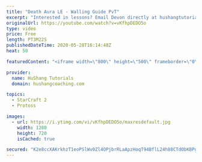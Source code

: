 ```yaml
---
title: "Death Aura LE - Walling Guide PvT"
excerpt: "Interested in lessons? Email Devon directly at hushangtutorials@outlook.com ------------------------------------------------------------------------------------------------------- Want to support HuShang Tutorials directly? Patreon is a website where you can contribute a monthly donation that will help"
originalUrl: https://youtube.com/watch?v=vKfhpDEDO5o
type: video
price: Free
length: PT3M22S
publishedDateTime: 2020-05-28T16:14:48Z
heat: 50

featuredContent: "<iframe width=\"800\" height=\"500\" frameborder=\"0\" src=\"https://www.youtube.com/embed/vKfhpDEDO5o\" allow=\"accelerometer; autoplay; encrypted-media; gyroscope; picture-in-picture\" allowfullscreen></iframe>"

provider:
  name: HuShang Tutorials
  domain: hushangcoaching.com

topics:
  - StarCraft 2
  - Protoss

images:
  - url: https://i.ytimg.com/vi/vKfhpDEDO5o/maxresdefault.jpg
    width: 1280
    height: 720
    isCached: true

secured: "K2e8ccXAKrkhzT1eoPSlWv0Zl4OPjbrRLaApzHoqT94BflL24h88CTdObKBPgm/WT2bKoU0wuAZ0jWez3p4+WY8SEOvpZK7ewAqkqgv4nUuxZVI2TIlWBQKEkpdR7fWbBhp6hqiy8r5Ta1/zO82pzEbMkAdLup9OFQe15ZJ9Sa8T8biFCzKNRBxzET+rmVTzPyViD9qPls0nEKTF+oY6t4IaFUyf8kyO9rh5lXdiL3Y1KvqNgwycAXlizP9mHJRn4GDVh20K1KT1tdL8uCqAZelzwskvpu5K29sFnvlHY1W/Ye7bdhny7MN3KyCHYjbiOBS1AOvhdfeFd93kXONopIWDtAGd/FPm2MC4ZJsVPwoo6wopL9AUBIIl0rQmnCi2Z+8dBIEzC27h+ZxZldyAvAbDbhGExbxucvRdDyemrIg=;b9pg7XvJsGtFuuZ91affnA=="
---
```


